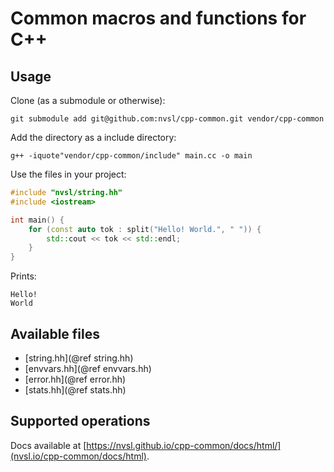 # Common macros and functions for C++
## Usage
Clone (as a submodule or otherwise):
```shell
git submodule add git@github.com:nvsl/cpp-common.git vendor/cpp-common
```

Add the directory as a include directory:
```shell
g++ -iquote"vendor/cpp-common/include" main.cc -o main
```

Use the files in your project:
```cpp
#include "nvsl/string.hh"
#include <iostream>

int main() {
    for (const auto tok : split("Hello! World.", " ")) {
        std::cout << tok << std::endl;
    }
}
```

Prints:
```
Hello!
World
```

## Available files
- [string.hh](@ref string.hh)
- [envvars.hh](@ref envvars.hh)
- [error.hh](@ref error.hh)
- [stats.hh](@ref stats.hh)

## Supported operations
Docs available at [https://nvsl.github.io/cpp-common/docs/html/](nvsl.io/cpp-common/docs/html).
